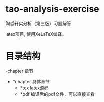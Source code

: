 # tao-analysis-exercise
陶哲轩实分析（第三版）习题解答

latex项目, 使用XeLaTeX编译。


# 目录结构
-chapter 章节
  - *chapter 具体章节
    - *tex latex源码
    - *pdf 编译后的pdf文件，可以直接查看
